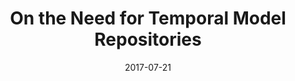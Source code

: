 ---
abstract: ''
authors:
- Robert Bill
- Alexandra Mazak
- Manuel Wimmer
- Birgit Vogel-Heuser
date: '2017-07-21'
featured: false
publication_types:
- '0'
publishDate: '2017-07-21'
title: On the Need for Temporal Model Repositories
url_pdf: http://www.edusymp.org/Grand2017/en/programme
---